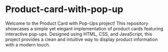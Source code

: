 # Product-card-with-pop-up
Welcome to the Product Card with Pop-Ups project! This repository showcases a simple yet elegant implementation of product cards featuring interactive pop-ups. Designed using HTML, CSS, and JavaScript, this project provides a clean and intuitive way to display product information with a modern touch.

